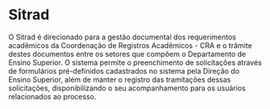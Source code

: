 # Sitrad
O Sitrad é direcionado para a gestão documental dos requerimentos acadêmicos da Coordenação de Registros Acadêmicos - CRA e o trâmite destes documentos entre os setores que compõem o Departamento de Ensino Superior. O sistema permite o preenchimento de solicitações através de formulários pré-definidos cadastrados no sistema pela Direção do Ensino Superior, além de manter o registro das tramitações dessas solicitações, disponibilizando o seu acompanhamento para os usuários relacionados ao processo.

